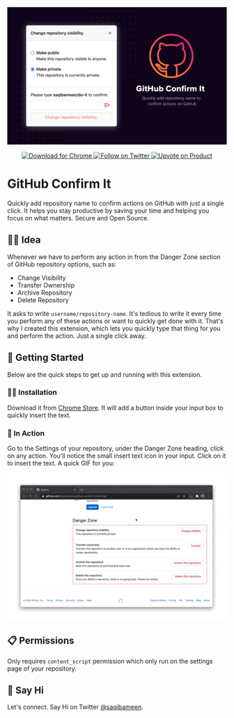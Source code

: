 <div align="center">
  <a href="https://saqib.dev/gci-chrome"><img src="repo-assets/cover.png" alt="cover"></a>
  <br/>
  <p align="center">
      <a href="https://saqib.dev/gci-chrome">
      <img src="https://img.shields.io/chrome-web-store/v/bphgmpcnpcgodbpihggodaejphlkgnkg?style=flat&label=downlaod&logo=google-chrome&logoColor=white" alt="Download for Chrome" />
      </a>
      <a href="https://twitter.com/saqibameen">
      <img src="https://img.shields.io/twitter/follow/saqibameen?color=26A0ED&label=%40saqibameen&logo=twitter&style=flat" alt="Follow on Twitter" />
      </a>
      <a href="https://www.producthunt.com/posts/github-confirm-it"> <img src="https://img.shields.io/static/v1?label=UPVOTE&message=ProductHunt&color=red&style=flat" alt="Upvote on Product" /> </a>
  </p>
</div>

# GitHub Confirm It

Quickly add repository name to confirm actions on GitHub with just a single click. It helps you stay productive by saving your time and helping you focus on what matters. Secure and Open Source.

## 🧞‍♂️ Idea

Whenever we have to perform any action in from the Danger Zone section of GitHub repository options, such as:

- Change Visibility
- Transfer Ownership
- Archive Repository
- Delete Repository

It asks to write `username/repository-name`. It's tedious to write it every time you perform any of these actions or want to quickly get done with it. That's why I created this extension, which lets you quickly type that thing for you and perform the action. Just a single click away.

## 🔆 Getting Started

Below are the quick steps to get up and running with this extension.

### 👨‍💻 Installation

Download it from [Chrome Store](https://saqib.dev/gci-chrome). It will add a button inside your input box to quickly insert the text.

### 🎯 In Action

Go to the Settings of your repository, under the Danger Zone heading, click on any action. You'll notice the small insert text icon in your input. Click on it to insert the text. A quick GIF for you:

[![Insert text using GitHub Confirm It](/repo-assets/in-action.gif)](https://saqib.dev/gci-chrome)

## 📋 Permissions

Only requires `content_script` permission which only run on the settings page of your repository.

## 👋 Say Hi

Let's connect. Say Hi on Twitter [@saqibameen](https://twitter.com/saqibameen).
